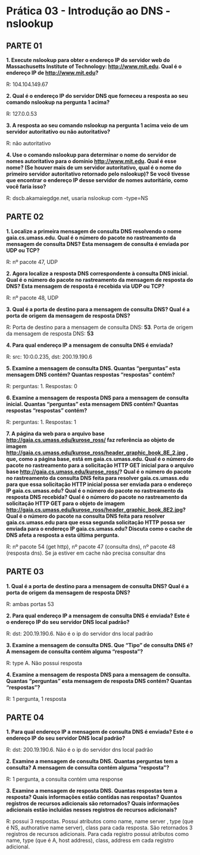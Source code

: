 # Prática 03 - Introdução ao DNS - nslookup

## PARTE 01

**1. Execute nslookup para obter o endereço IP do servidor web do Massachusetts Institute of Technology: http://www.mit.edu. Qual é o endereço IP de http://www.mit.edu?**

R: 104.104.149.67

**2. Qual é o endereço IP do servidor DNS que forneceu a resposta ao seu comando nslookup na pergunta 1 acima?**

R: 127.0.0.53

**3. A resposta ao seu comando nslookup na pergunta 1 acima veio de um servidor autoritativo ou não autoritativo?**

R: não autoritativo

**4. Use o comando nslookup para determinar o nome do servidor de nomes autoritativo para o domínio http://www.mit.edu. Qual é esse nome? (Se houver mais de um servidor autoritativo, qual é o nome do primeiro servidor autoritativo retornado pelo nslookup)? Se você tivesse que encontrar o endereço IP desse servidor de nomes autoritário, como você faria isso?**

R: dscb.akamaiegdge.net, usaria nslookup com -type=NS

## PARTE 02

**1. Localize a primeira mensagem de consulta DNS resolvendo o nome gaia.cs.umass.edu. Qual é o número do pacote no rastreamento da mensagem de consulta DNS? Esta mensagem de consulta é enviada por UDP ou TCP?**

R: nº pacote 47, UDP

**2. Agora localize a resposta DNS correspondente à consulta DNS inicial. Qual é o número do pacote no rastreamento da mensagem de resposta do DNS? Esta mensagem de resposta é recebida via UDP ou TCP?**

R: nº pacote 48, UDP

**3. Qual é a porta de destino para a mensagem de consulta DNS? Qual é a porta de origem da mensagem de resposta DNS?**

R: Porta de destino para a mensagem de consulta DNS: **53**. Porta de origem da mensagem de resposta DNS: **53**

**4. Para qual endereço IP a mensagem de consulta DNS é enviada?**

R: src: 10:0.0.235, dst: 200.19.190.6

**5. Examine a mensagem de consulta DNS. Quantas “perguntas” esta mensagem DNS contém? Quantas respostas “respostas” contém?**

R: perguntas: 1. Respostas: 0

**6. Examine a mensagem de resposta DNS para a mensagem de consulta inicial. Quantas “perguntas” esta mensagem DNS contém? Quantas respostas “respostas” contém?**

R: perguntas: 1. Respostas: 1

**7. A página da web para o arquivo base http://gaia.cs.umass.edu/kurose_ross/ faz referência ao objeto de imagem http://gaia.cs.umass.edu/kurose_ross/header_graphic_book_8E_2.jpg , que, como a página base, está em gaia.cs.umass.edu. Qual é o número do pacote no rastreamento para a solicitação HTTP GET inicial para o arquivo base http://gaia.cs.umass.edu/kurose_ross/? Qual é o número do pacote no rastreamento da consulta DNS feita para resolver gaia.cs.umass.edu para que essa solicitação HTTP inicial possa ser enviada para o endereço IP gaia.cs.umass.edu? Qual é o número do pacote no rastreamento da resposta DNS recebida? Qual é o número do pacote no rastreamento da solicitação HTTP GET para o objeto de imagem http://gaia.cs.umass.edu/kurose_ross/header_graphic_book_8E2.jpg? Qual é o número do pacote na consulta DNS feita para resolver gaia.cs.umass.edu para que essa segunda solicitação HTTP possa ser enviada para o endereço IP gaia.cs.umass.edu? Discuta como o cache de DNS afeta a resposta a esta última pergunta.**

R: nº pacote 54 (get http), nº pacote 47 (consulta dns), nº pacote 48 (resposta dns). 
Se ja estiver em cache não precisa consultar dns

## PARTE 03

**1. Qual é a porta de destino para a mensagem de consulta DNS? Qual é a porta de origem da mensagem de resposta DNS?**

R: ambas portas 53 

**2. Para qual endereço IP a mensagem de consulta DNS é enviada? Este é o endereço IP do seu servidor DNS local padrão?**

R: dst: 200.19.190.6. Não é o ip do servidor dns local padrão

**3. Examine a mensagem de consulta DNS. Que “Tipo” de consulta DNS é? A mensagem de consulta contém alguma “resposta”?**

R: type A. Não possui resposta

**4. Examine a mensagem de resposta DNS para a mensagem de consulta. Quantas “perguntas” esta mensagem de resposta DNS contém? Quantas “respostas”?**

R: 1 pergunta, 1 resposta


## PARTE 04

**1. Para qual endereço IP a mensagem de consulta DNS é enviada? Este é o endereço IP do seu servidor DNS local padrão?**

R: dst: 200.19.190.6. Não é o ip do servidor dns local padrão

**2. Examine a mensagem de consulta DNS. Quantas perguntas tem a consulta? A mensagem de consulta contém alguma “resposta”?**

R: 1 pergunta, a consulta contém uma response

**3. Examine a mensagem de resposta DNS. Quantas respostas tem a resposta? Quais informações estão contidas nas respostas? Quantos registros de recursos adicionais são retornados? Quais informações adicionais estão incluídas nesses registros de recursos adicionais?**

R: possui 3 respostas. Possui atributos como name, name server , type (que é NS, authorative name server), class para cada resposta. São retornados 3 registros de recursos adicionais. Para cada registro possui atributos como name, type (que é A, host address), class, address em cada registro adicional.